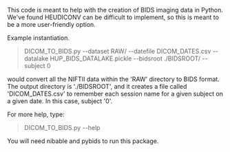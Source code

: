 This code is meant to help with the creation of BIDS imaging data in Python. We've found HEUDICONV can be difficult to implement, so this is meant to be a more user-friendly option.

Example instantiation.
> DICOM_TO_BIDS.py --dataset RAW/ --datefile DICOM_DATES.csv --datalake HUP_BIDS_DATALAKE.pickle --bidsroot ./BIDSROOT/ --subject 0

would convert all the NIFTII data within the 'RAW' directory to BIDS format. The output directory is './BIDSROOT', and it creates a file called 'DICOM_DATES.csv' to remember each session name for a given subject on a given date. In this case, 
subject '0'.

For more help, type:

> DICOM_TO_BIDS.py --help

You will need nibable and pybids to run this package.
